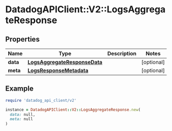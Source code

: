 # DatadogAPIClient::V2::LogsAggregateResponse

## Properties

| Name     | Type                                                          | Description | Notes      |
| -------- | ------------------------------------------------------------- | ----------- | ---------- |
| **data** | [**LogsAggregateResponseData**](LogsAggregateResponseData.md) |             | [optional] |
| **meta** | [**LogsResponseMetadata**](LogsResponseMetadata.md)           |             | [optional] |

## Example

```ruby
require 'datadog_api_client/v2'

instance = DatadogAPIClient::V2::LogsAggregateResponse.new(
  data: null,
  meta: null
)
```
